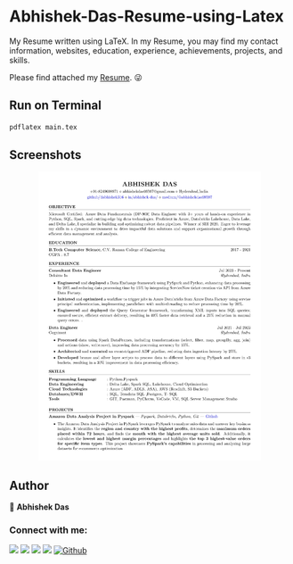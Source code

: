 # Abhishek-Das-Resume-using-Latex

My Resume written using LaTeX. In my Resume, you may find my contact information, websites, education, experience, achievements, projects, and skills.

Please find attached my [Resume](https://drive.google.com/file/d/1TGwMpZl6FDeQk1w_-EetbspCuzu16kCF/view?usp=sharing). 😜

## Run on Terminal

```sh
pdflatex main.tex
```



## Screenshots

<p align="center">
    <img alt="Screenshot" src="https://github.com/dabhishek316/Abhishek-Das-Resume-using-Latex/blob/main/Abhishek_Das_Azure_Data_Engineer.jpg" width="400">
</p>



## Author

👤 **Abhishek Das**

### Connect with me:
[<img src="https://img.icons8.com/color/48/000000/linkedin.png" width="6.5%"/>](https://www.linkedin.com/in/abhishek-das-9859a31a2/) [<img src="https://img.icons8.com/color/48/000000/stackoverflow.png" width="6.5%"/>](https://stackoverflow.com/users/14162435/abhishek-das) [<img src="https://cdn.jsdelivr.net/npm/simple-icons@v3/icons/leetcode.svg" width="6.5%"/>](https://leetcode.com/u/dabhishek316/) [<img src="https://img.icons8.com/fluent/48/000000/google-plus.png" width="6.5%"/>](abhishekdas69597@gmail.com) [<img src="https://img.icons8.com/fluent/48/000000/github.png" width="6.5%" alt="Github">](https://github.com/dabhishek316)

